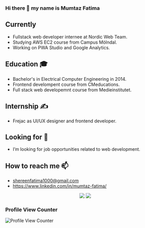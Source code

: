 ### Hi there 👋 my name is Mumtaz Fatima  
## Currently
- Fullstack web developer internee at Nordic Web Team. 
- Studying AWS EC2 course from Campus Mölndal.
- Working on PWA Studio and Google Analytics.

## Education 🎓
-  Bachelor's in Electrical Computer Engineering in 2014.
- Frontend develompent course from CMeducations.
- Full stack web developemnt course from Medieinstitutet. 
## Internship ✍ 
- Frejac as UI/UX designer and frontend developer.

## Looking for 🔭
-  I’m looking for job opportunities related to web development.

## How to reach me 📫
  - shereenfatima1000@gmail.com
  - https://www.linkedin.com/in/mumtaz-fatima/
 <p>
  <a href="mailto:shereenfatima1000@gmail.com">
    <i class="fa fa-envelope"></i>
  </a>
  <a href="https://www.linkedin.com/in/mumtaz-fatima" target="_blank">
    <i class="fa fa-linkedin-square"></i>
  </a>
 </p>

<p align="center" vertical-align="middle">
  <img src="https://github-readme-stats.vercel.app/api?username=mumtaz1000&show_icons=true&theme=tokyonight">
  <img src="https://github-readme-stats.vercel.app/api/top-langs/?username=mumtaz1000&show_icons=true&theme=tokyonight&layout=compact">
</p>

### Profile View Counter
![Profile View Counter](https://komarev.com/ghpvc/?username=mumtaz1000)




